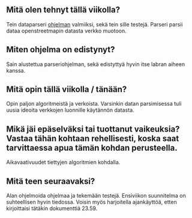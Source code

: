## Mitä olen tehnyt tällä viikolla?
Tein dataparseri [ohjelman](https://github.com/rovaniemi/osm-graph-parser/) valmiiksi, sekä tein sille testejä. Parseri parsii dataa openstreetmapin datasta verkko muotoon. 

## Miten ohjelma on edistynyt?
Sain alustettua parseriohjelman, sekä edistyttyä hyvin itse labran aiheen kanssa. 

## Mitä opin tällä viikolla / tänään?
Opin paljon algoritmeistä ja verkoista. Varsinkin datan parsimisessa tuli uusia ideoita verkkojen luonnille käytännön datasta.

## Mikä jäi epäselväksi tai tuottanut vaikeuksia? Vastaa tähän kohtaan rehellisesti, koska saat tarvittaessa apua tämän kohdan perusteella.
Aikavaativuudet tiettyjen algoritmien kohdalla.

## Mitä teen seuraavaksi?
Alan ohjelmoida ohjelmaa ja tekemään testejä. Ensiviikon suunnitelma on suhteellisen hyvin tiedossa. Voisin myös harjoitella ajankäyttöä, etten kirjoittaisi tätäkin dokumenttiä 23.59.